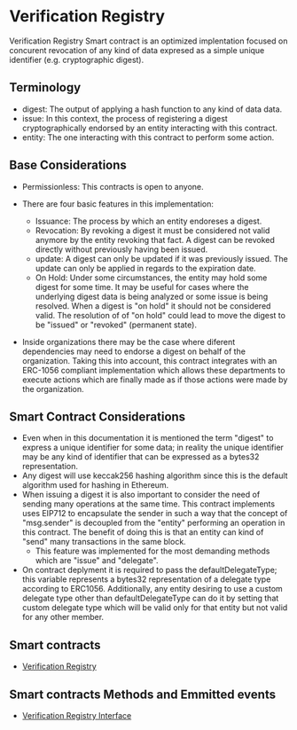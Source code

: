 # Verification Registry

Verification Registry Smart contract is an optimized implentation focused on concurent revocation of any kind of data expresed as a simple unique identifier (e.g. cryptographic digest).

## Terminology

- digest: The output of applying a hash function to any kind of data data.
- issue: In this context, the process of registering a digest cryptographically endorsed by an entity interacting with this contract.
- entity: The one interacting with this contract to perform some action.

## Base Considerations

- Permissionless: This contracts is open to anyone.
- There are four basic features in this implementation:

  - Issuance: The process by which an entity endoreses a digest.
  - Revocation: By revoking a digest it must be considered not valid anymore by the entity revoking that fact. A digest can be revoked directly without previously having been issued.
  - update: A digest can only be updated if it was previously issued. The update can only be applied in regards to the expiration date.
  - On Hold: Under some circumstances, the entity may hold some digest for some time. It may be useful for cases where the underlying digest data is being analyzed or some issue is being resolved. When a digest is "on hold" it should not be considered valid. The resolution of of "on hold" could lead to move the digest to be "issued" or "revoked" (permanent state).

- Inside organizations there may be the case where diferent dependencies may need to endorse a digest on behalf of the organization. Taking this into account, this contract integrates with an ERC-1056 compliant implementation which allows these departments to execute actions which are finally made as if those actions were made by the organization.

## Smart Contract Considerations

- Even when in this documentation it is mentioned the term "digest" to express a unique identifier for some data; in reality the unique identifier may be any kind of identifier that can be expressed as a bytes32 representation.
- Any digest will use keccak256 hashing algorithm since this is the default algorithm used for hashing in Ethereum.
- When issuing a digest it is also important to consider the need of sending many operations at the same time. This contract implements uses EIP712 to encapsulate the sender in such a way that the concept of "msg.sender" is decoupled from the "entity" performing an operation in this contract. The benefit of doing this is that an entity can kind of "send" many transactions in the same block.
  - This feature was implemented for the most demanding methods which are "issue" and "delegate".
- On contract deplyment it is required to pass the defaultDelegateType; this variable represents a bytes32 representation of a delegate type according to ERC1056. Additionally, any entity desiring to use a custom delegate type other than defaultDelegateType can do it by setting that custom delegate type which will be valid only for that entity but not valid for any other member.

## Smart contracts

- [Verification Registry](../../contracts/credentials/VerificationRegistry.sol)

## Smart contracts Methods and Emmitted events

- [Verification Registry Interface](../../contracts/credentials/IVerificationRegistry.sol)
